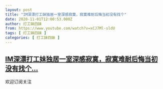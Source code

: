 ```yaml
---
layout: post
title: "IM深漂打工妹独居一室深感寂寞，寂寞难耐后悔当初没有找个"
date: 2020-11-01T12:00:53.000Z
author: 打工妹四妹
from: https://www.youtube.com/watch?v=xCJ7Ml-sldU
tags: [ 打工妹四妹 ]
categories: [ 打工妹四妹 ]
---
```

<!--1604232053000-->
[IM深漂打工妹独居一室深感寂寞，寂寞难耐后悔当初没有找个...](https://www.youtube.com/watch?v=xCJ7Ml-sldU)
------

<div>
欢迎订阅关注
</div>
